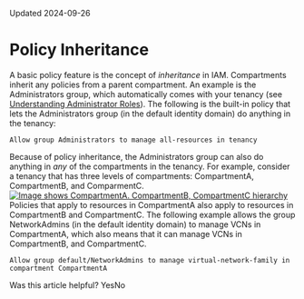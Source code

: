 Updated 2024-09-26
# Policy Inheritance
A basic policy feature is the concept of _inheritance_ in IAM.
Compartments inherit any policies from a parent compartment. An example is the Administrators group, which automatically comes with your tenancy (see [Understanding Administrator Roles](https://docs.oracle.com/en-us/iaas/Content/Identity/roles/understand-administrator-roles.htm#understand-administrator-roles "Learn about administrator roles and the privileges associated with each role so that you can delegate administrative tasks to other users, as needed.")). 
The following is the built-in policy that lets the Administrators group (in the default identity domain) do anything in the tenancy:
```
Allow group Administrators to manage all-resources in tenancy
```

Because of policy inheritance, the Administrators group can also do anything in _any_ of the compartments in the tenancy. 
For example, consider a tenancy that has three levels of compartments: CompartmentA, CompartmentB, and ComparmentC.
[![Image shows CompartmentA. CompartmentB, CompartmentC hierarchy](https://docs.oracle.com/en-us/iaas/Content/Resources/Images/iam_compartment_hierarchy.PNG)](https://docs.oracle.com/en-us/iaas/Content/Resources/Images/iam_compartment_hierarchy.PNG)
Policies that apply to resources in CompartmentA also apply to resources in CompartmentB and CompartmentC.
The following example allows the group NetworkAdmins (in the default identity domain) to manage VCNs in CompartmentA, which also means that it can manage VCNs in CompartmentB, and CompartmentC.
```
Allow group default/NetworkAdmins to manage virtual-network-family in compartment CompartmentA
```

Was this article helpful?
YesNo


